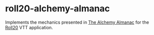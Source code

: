 # roll20-alchemy-almanac
Implements the mechanics presented in [The Alchemy Almanac](https://www.reddit.com/r/DnDBehindTheScreen/comments/8kk4g5/the_alchemy_almanac/) for the [Roll20](https://roll20.net/) VTT application.
